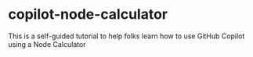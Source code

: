 # copilot-node-calculator
This is a self-guided tutorial to help folks learn how to use GitHub Copilot using a Node Calculator
